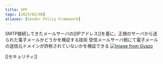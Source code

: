 ```yaml
---
title: SPF
tags: [2023/02/08]
aliases: [Sender Policy Framework]
---
```


SMTP接続してきたメールサーバの[[IPアドレス]]を基に，正規のサーバから送られた電子メールかどうかを検証する技術
受信メールサーバ側にて電子メールの送信元ドメインが詐称されていないかを検証できる
[![Image from Gyazo](https://i.gyazo.com/c60f7bca8a5e010e57bc0916c99ca17c.png)](https://gyazo.com/c60f7bca8a5e010e57bc0916c99ca17c)

[[セキュリティ]]
